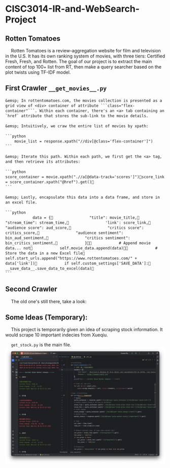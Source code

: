 # CISC3014-IR-and-WebSearch-Project


## Rotten Tomatoes
&emsp; Rotten Tomatoes is a review-aggregation website for film and television in the U.S. 
It has its own ranking system of movies, with three tiers: Certified Fresh, Fresh, and Rotten. The goal of our project is to extract the main content of top 100+ list from RT, then make a query searcher based on the plot twists using TF-IDF model.


## First Crawler ```__get_movies__.py```
    &emsp; In rottentomatoes.com, the movies collection is presented as a grid view of <div> container of attribute ```class="flex-container"```. Within each container, there's an <a> tab containing an `href` attribute that stores the sub-link to the movie details.
    
    &emsp; Intuitively, we craw the entire list of movies by xpath:
    
    ```python
        movie_list = response.xpath("//div[@class='flex-container']")
    ```
    
    &emsp; Iterate this path. Within each path, we first get the <a> tag, and then retrieve its attributes:
    
    ```python
    score_container = movie.xpath(".//a[@data-track='scores']")score_link = score_container.xpath("@href").get()
    ``` 
    
    &emsp; Lastly, encapsulate this data into a data frame, and store in an excel file.
    
    ```python
                data = {                "title": movie_title,                "stream_time": stream_time,                'link': score_link,                "audience score": aud_score,                "critics score": critics_score,                "audience sentiment": bin_aud_sentiment,                "critics sentiment": bin_critics_sentiment,            }            # Append movie data... not            self.movie_data.append(data)            # Store the data in a new Excel file            self.start_urls.append("https://www.rottentomatoes.com/" + data['link'])            if self.custom_settings['SAVE_DATA']:                __save_data__.save_data_to_excel(data)
    ```
    
## Second Crawler


&emsp; The old one's still there, take a look:

## Some Ideas (Temporary):
&emsp; This project is temporarily given an idea of scraping stock information.
It would scrape 10 important indecies from Xueqiu.

&emsp; ```get_stock.py``` is the main file.
![Image](/screenshots/scr1.png)
